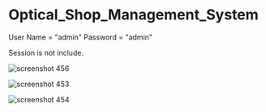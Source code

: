 # Optical_Shop_Management_System

User Name = "admin"
Password = "admin"

Session is not include.

![screenshot 456](https://user-images.githubusercontent.com/37961345/52163569-99ca4300-2705-11e9-9840-ca470a6b6f62.png)

![screenshot 453](https://user-images.githubusercontent.com/37961345/52293184-17a57d00-2998-11e9-90c3-4cf6b66a8925.png)

![screenshot 454](https://user-images.githubusercontent.com/37961345/52293272-3dcb1d00-2998-11e9-8985-f2027e8c6ff5.png)
